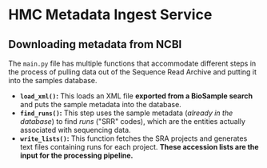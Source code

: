 # HMC Metadata Ingest Service

## Downloading metadata from NCBI

The `main.py` file has multiple functions that accommodate different steps in the process of pulling data out of the Sequence Read Archive and putting it into the samples database.

* **`load_xml()`:** This loads an XML file **exported from a BioSample search** and puts the sample metadata into the database.
* **`find_runs()`:** This step uses the sample metadata (*already in the database*) to find *runs* ("SRR" codes), which are the entities actually associated with sequencing data.
* **`write_lists()`:** This function fetches the SRA projects and generates text files containing runs for each project. **These accession lists are the input for the processing pipeline.**
